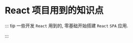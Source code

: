 # React 项目用到的知识点

::: tip
一些开发 `React` 用到的, 零基础开始搭建 `React` `SPA` 应用.

<!-- 该部分内容根据慕课网 [React 16.4 开发简书项目](https://coding.imooc.com/class/229.html) 整理. -->
:::